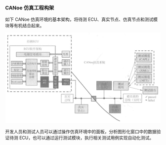 
### CANoe 仿真工程构架

如下 CANoe 仿真环境的基本架构，将待测 ECU、真实节点、仿真节点和测试模块等有机结合起来。

![CANoe仿真基本架构](img/04_CANoe仿真基本架构.png)

开发人员和测试人员可以通过操作仿真环境中的面板，分析图形化窗口中的数据验证待测 ECU，也可以通过运行测试模块，执行相关测试用例实现自动化测试。